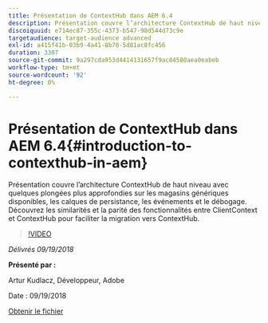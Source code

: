 ```yaml
---
title: Présentation de ContextHub dans AEM 6.4
description: Présentation couvre l’architecture ContextHub de haut niveau avec quelques plongées plus approfondies sur les magasins génériques disponibles, les calques de persistance, les événements et le débogage. Découvrez les similarités et la parité des fonctionnalités entre ClientContext et ContextHub pour faciliter la migration vers ContextHub.
discoiquuid: e714ec87-355c-4373-b547-98d544d73c9e
targetaudience: target-audience advanced
exl-id: a415f41b-03b9-4a41-8b70-5d81ac8fc456
duration: 3307
source-git-commit: 9a297cda953d4414131657f9ac84580aea0eabeb
workflow-type: tm+mt
source-wordcount: '92'
ht-degree: 0%

---
```


# Présentation de ContextHub dans AEM 6.4{#introduction-to-contexthub-in-aem}

Présentation couvre l’architecture ContextHub de haut niveau avec quelques plongées plus approfondies sur les magasins génériques disponibles, les calques de persistance, les événements et le débogage. Découvrez les similarités et la parité des fonctionnalités entre ClientContext et ContextHub pour faciliter la migration vers ContextHub.

>[!VIDEO](https://video.tv.adobe.com/v/23839/?quality=9)

*Délivrés 09/19/2018*

**Présenté par :**

Artur Kudlacz, Développeur, Adobe

Date : 09/19/2018

[Obtenir le fichier](assets/gems-session-introduction-to-contexthub-in-aem-64.pdf)

<!--
[Get back to the Overview](https://helpx.adobe.com/fr/experience-manager/kt/eseminars/gems/aem-index.html)
-->
